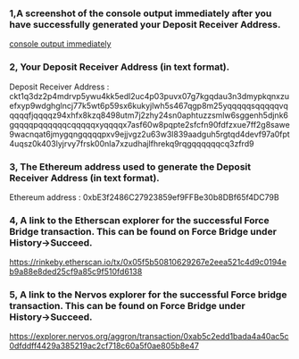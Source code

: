 ### 1,A screenshot of the console output immediately after you have successfully generated your Deposit Receiver Address.
[console output immediately]()

### 2, Your Deposit Receiver Address (in text format).
Deposit Receiver Address : ckt1q3dz2p4mdrvp5ywu4kk5edl2uc4p03puvx07g7kgqdau3n3dmypkqnxzuefxyp9wdghglncj77k5wt6p59sx6kukyjlwh5s467qgp8m25yqqqqqsqqqqqvqqqqqfjqqqqz94xhfx8kzq8498utm7j2zhy24sn0aphtuzzsmlw6sggenh5djnk6gqqqqpqqqqqqcqqqqqxyqqqqx7asf60w8pqpte2sfcfn90fdfzxue7ff2g8sawe9wacnqat6jmygqngqqqqpxv9ejjvgz2u63w3l839aadguh5rgtqd4devf97a0fpt4uqsz0k403lyjrvy7frsk00nla7xzudhajlfhrekq9rqgqqqqqqcq3zfrd9

### 3, The Ethereum address used to generate the Deposit Receiver Address (in text format).
 Ethereum address : 0xbE3f2486C27923859ef9FFBe30b8DBf65f4DC79B

### 4, A link to the Etherscan explorer for the successful Force Bridge transaction. This can be found on Force Bridge under History→Succeed.
https://rinkeby.etherscan.io/tx/0x05f5b50810629267e2eea521c4d9c0194eb9a88e8ded25cf9a85c9f510fd6138

### 5, A link to the Nervos explorer for the successful Force bridge transaction. This can be found on Force Bridge under History→Succeed.
https://explorer.nervos.org/aggron/transaction/0xab5c2edd1bada4a40ac5c0dfddff4429a385219ac2cf718c60a5f0ae805b8e47
